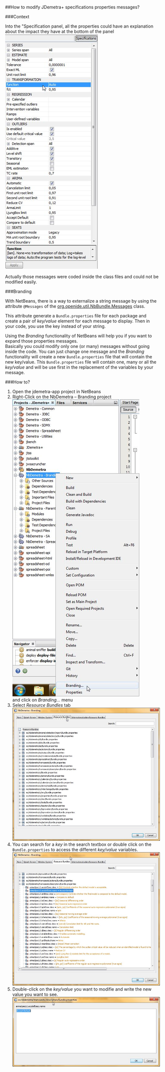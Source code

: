##How to modify JDemetra+ specifications properties messages?

###Context

Into the "Specification panel, all the properties could have an explanation about the impact they have at the bottom of the panel  
![NbDemetra - Branding](./assets/NbDemetra-Branding.jpg)  

Actually those messages were coded inside the class files and could not be modified easily.

###Branding

With NetBeans, there is a way to externalize a string message by using the attribute `@Messages` of the [org.openide.util.NbBundle.Messages](http://bits.netbeans.org/dev/javadoc/org-openide-util/org/openide/util/NbBundle.Messages.html) class.

This attribute generate a `Bundle.properties` file for each package and create a pair of *key/value* element for each message to display. Then in your code, you use the key instead of your string.

Using the _Branding_ functionality of NetBeans will help you if you want to expand those properties messages.  
Basically you could modify only one (or many) messages without going inside the code. You can just change one message and the _Branding_ functionality will create a new `Bundle.properties` file that will contain the new key/value. This `Bundle.properties` file will contain one, many or all the *key/value* and will be use first in the replacement of the variables by your message.

###How to?

1.	Open the jdemetra-app project in NetBeans
2.	Right-Click on the NbDemetra – Branding project  
![NbDemetra - Branding1](./assets/NbDemetra-Branding1.jpg)   
and click on *Branding…* menu
3.	Select *Resource Bundles* tab  
![NbDemetra - Branding2](./assets/NbDemetra-Branding2.jpg)
4.	You can search for a _key_ in the search textbox or double click on the `Bundle.properties` to access the different _key/value_ variables.  
![NbDemetra - Branding3](./assets/NbDemetra-Branding3.jpg)
5.	Double-click on the _key/value_ you want to modifie and write the new value you want to see.  
![NbDemetra - Branding4](./assets/NbDemetra-Branding4.jpg)
